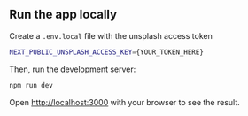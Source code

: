 ## Run the app locally
Create a `.env.local` file with the unsplash access token
```bash
NEXT_PUBLIC_UNSPLASH_ACCESS_KEY={YOUR_TOKEN_HERE}
```

Then, run the development server:

```bash
npm run dev
```

Open [http://localhost:3000](http://localhost:3000) with your browser to see the result.

